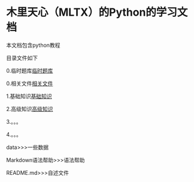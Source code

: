 # 木里天心（MLTX）的Python的学习文档

本文档包含python教程

目录文件如下

0.临时题库[临时题库](https://github.com/MLTXYNY/Python/tree/main/Python0%E4%B8%B4%E6%97%B6%E9%A2%98%E5%BA%93)

0.相关文件[相关文件](https://github.com/MLTXYNY/Python/tree/main/Python0%E7%9B%B8%E5%85%B3%E6%96%87%E4%BB%B6)

1.基础知识[基础知识](https://github.com/MLTXYNY/Python/tree/main/Python1%E5%9F%BA%E7%A1%80%E7%9F%A5%E8%AF%86)

2.高级知识[高级知识](https://github.com/MLTXYNY/Python/tree/main/Python2%E9%AB%98%E7%BA%A7%E7%9F%A5%E8%AF%86)

3.。。。

4.。。。

data>>>一些数据

Markdown语法帮助>>>语法帮助

README.md>>>自述文件

